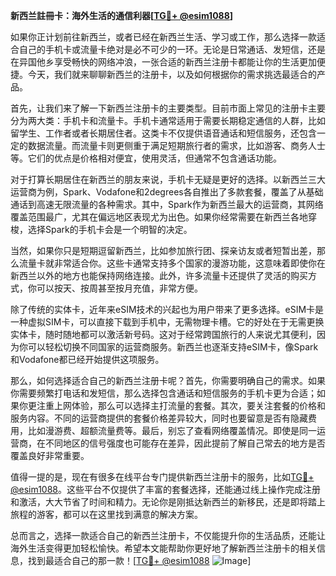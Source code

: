 **新西兰註冊卡：海外生活的通信利器[[TG💪+ @esim1088](https://t.me/s/esim1088)]**

如果你正计划前往新西兰，或者已经在新西兰生活、学习或工作，那么选择一款适合自己的手机卡或流量卡绝对是必不可少的一环。无论是日常通话、发短信，还是在异国他乡享受畅快的网络冲浪，一张合适的新西兰注册卡都能让你的生活更加便捷。今天，我们就来聊聊新西兰的注册卡，以及如何根据你的需求挑选最适合的产品。

首先，让我们来了解一下新西兰注册卡的主要类型。目前市面上常见的注册卡主要分为两大类：手机卡和流量卡。手机卡通常适用于需要长期稳定通信的人群，比如留学生、工作者或者长期居住者。这类卡不仅提供语音通话和短信服务，还包含一定的数据流量。而流量卡则更侧重于满足短期旅行者的需求，比如游客、商务人士等。它们的优点是价格相对便宜，使用灵活，但通常不包含通话功能。

对于打算长期居住在新西兰的朋友来说，手机卡无疑是更好的选择。以新西兰三大运营商为例，Spark、Vodafone和2degrees各自推出了多款套餐，覆盖了从基础通话到高速无限流量的各种需求。其中，Spark作为新西兰最大的运营商，其网络覆盖范围最广，尤其在偏远地区表现尤为出色。如果你经常需要在新西兰各地穿梭，选择Spark的手机卡会是一个明智的决定。

当然，如果你只是短期逗留新西兰，比如参加旅行团、探亲访友或者短暂出差，那么流量卡就非常适合你。这些卡通常支持多个国家的漫游功能，这意味着即使你在新西兰以外的地方也能保持网络连接。此外，许多流量卡还提供了灵活的购买方式，你可以按天、按周甚至按月充值，非常方便。

除了传统的实体卡，近年来eSIM技术的兴起也为用户带来了更多选择。eSIM卡是一种虚拟SIM卡，可以直接下载到手机中，无需物理卡槽。它的好处在于无需更换实体卡，随时随地都可以激活新号码。这对于经常跨国旅行的人来说尤其便利，因为你可以轻松切换不同国家的运营商服务。新西兰也逐渐支持eSIM卡，像Spark和Vodafone都已经开始提供这项服务。

那么，如何选择适合自己的新西兰注册卡呢？首先，你需要明确自己的需求。如果你需要频繁打电话和发短信，那么选择包含通话和短信服务的手机卡更为合适；如果你更注重上网体验，那么可以选择主打流量的套餐。其次，要关注套餐的价格和服务内容。不同的运营商提供的套餐价格差异较大，同时也要留意是否有隐藏费用，比如漫游费、超额流量费等。最后，别忘了查看网络覆盖情况。即使是同一运营商，在不同地区的信号强度也可能存在差异，因此提前了解自己常去的地方是否覆盖良好非常重要。

值得一提的是，现在有很多在线平台专门提供新西兰注册卡的服务，比如[TG💪+ @esim1088](https://t.me/s/esim1088)。这些平台不仅提供了丰富的套餐选择，还能通过线上操作完成注册和激活，大大节省了时间和精力。无论你是刚抵达新西兰的新移民，还是即将踏上旅程的游客，都可以在这里找到满意的解决方案。

总而言之，选择一款适合自己的新西兰注册卡，不仅能提升你的生活品质，还能让海外生活变得更加轻松愉快。希望本文能帮助你更好地了解新西兰注册卡的相关信息，找到最适合自己的那一款！[[TG💪+ @esim1088](https://t.me/s/esim1088) ![Image](https://i.postimg.cc/4NQfJmqS/Snipaste-2025-05-13-00-14-12.png)]